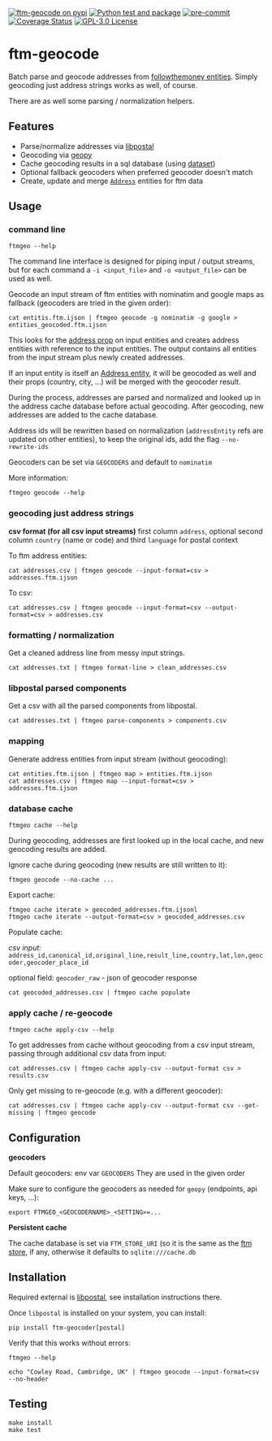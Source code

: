 [![ftm-geocode on pypi](https://img.shields.io/pypi/v/ftm-geocode)](https://pypi.org/project/ftm-geocode/)
[![Python test and package](https://github.com/investigativedata/ftm-geocode/actions/workflows/python.yml/badge.svg)](https://github.com/investigativedata/ftm-geocode/actions/workflows/python.yml)
[![pre-commit](https://img.shields.io/badge/pre--commit-enabled-brightgreen?logo=pre-commit)](https://github.com/pre-commit/pre-commit)
[![Coverage Status](https://coveralls.io/repos/github/investigativedata/ftm-geocode/badge.svg?branch=main)](https://coveralls.io/github/investigativedata/ftm-geocode?branch=main)
[![GPL-3.0 License](https://img.shields.io/pypi/l/ftm-geocode)](./LICENSE)

# ftm-geocode

Batch parse and geocode addresses from
[followthemoney entities](https://followthemoney.readthedocs.io/en/latest/).
Simply geocoding just address strings works as well, of course.

There are as well some parsing / normalization helpers.

## Features
- Parse/normalize addresses via [libpostal](https://github.com/openvenues/libpostal)
- Geocoding via [geopy](https://geopy.readthedocs.io/en/stable/)
- Cache geocoding results in a sql database (using [dataset](https://github.com/pudo/dataset))
- Optional fallback geocoders when preferred geocoder doesn't match
- Create, update and merge [`Address`](https://followthemoney.readthedocs.io/en/latest/model.html#address) entities for ftm data

## Usage

### command line

    ftmgeo --help

The command line interface is designed for piping input / output streams, but
for each command a `-i <input_file>` and `-o <output_file>` can be used as well.

Geocode an input stream of ftm entities with nominatim and google maps as
fallback (geocoders are tried in the given order):

    cat entitis.ftm.ijson | ftmgeo geocode -g nominatim -g google > entities_geocoded.ftm.ijson

This looks for the [address prop](https://followthemoney.readthedocs.io/en/latest/types.html#type-address)
on input entities and creates address entities with reference to the input
entities. The output contains all entities from the input stream plus newly
created addresses.

If an input entity is itself an [Address entity](https://followthemoney.readthedocs.io/en/latest/model.html#address),
it will be geocoded as well and their props (country, city, ...) will be merged
with the geocoder result.

During the process, addresses are parsed and normalized and looked up in the
address cache database before actual geocoding. After geocoding, new addresses
are added to the cache database.

Address ids will be rewritten based on normalization (`addressEntity` refs are updated on other entities),
to keep the original ids, add the flag `--no-rewrite-ids`

Geocoders can be set via `GEOCODERS` and default to `nominatim`

More information:

    ftmgeo geocode --help

### geocoding just address strings

**csv format (for all csv input streams)**
first column `address`, optional second column `country` (name or code) and
third `language` for postal context

To ftm address entities:

    cat addresses.csv | ftmgeo geocode --input-format=csv > addresses.ftm.ijson

To csv:

    cat addresses.csv | ftmgeo geocode --input-format=csv --output-format=csv > addresses.csv

### formatting / normalization

Get a cleaned address line from messy input strings.

    cat addresses.txt | ftmgeo format-line > clean_addresses.csv

### libpostal parsed components

Get a csv with all the parsed components from libpostal.

    cat addresses.txt | ftmgeo parse-components > components.csv

### mapping

Generate address entities from input stream (without geocoding):

    cat entities.ftm.ijson | ftmgeo map > entities.ftm.ijson
    cat addresses.csv | ftmgeo map --input-format=csv > addresses.ftm.ijson

### database cache

    ftmgeo cache --help

During geocoding, addresses are first looked up in the local cache, and new
geocoding results are added.

Ignore cache during geocoding (new results are still written to it):

    ftmgeo geocode --no-cache ...

Export cache:

    ftmgeo cache iterate > geocoded_addresses.ftm.ijsonl
    ftmgeo cache iterate --output-format=csv > geocoded_addresses.csv

Populate cache:

*csv input:*
`address_id,canonical_id,original_line,result_line,country,lat,lon,geocoder,geocoder_place_id`

optional field: `geocoder_raw` - json of geocoder response

    cat geocoded_addresses.csv | ftmgeo cache populate

### apply cache / re-geocode

    ftmgeo cache apply-csv --help

To get addresses from cache without geocoding from a csv input stream, passing
through additional csv data from input:

    cat addresses.csv | ftmgeo cache apply-csv --output-format csv > results.csv

Only get missing to re-geocode (e.g. with a different geocoder):

    cat addresses.csv | ftmgeo cache apply-csv --output-format csv --get-missing | ftmgeo geocode

## Configuration

**geocoders**

Default geocoders: env var `GEOCODERS`
They are used in the given order

Make sure to configure the geocoders as needed for `geopy` (endpoints, api keys, ...):

`export FTMGEO_<GEOCODERNAME>_<SETTING>=...`

**Persistent cache**

The cache database is set via `FTM_STORE_URI` (so it is the same as the
[ftm store](https://github.com/alephdata/followthemoney-store), if any,
otherwise it defaults to `sqlite:///cache.db`

## Installation

Required external is [libpostal](https://github.com/openvenues/pypostal), see installation instructions there.

Once `libpostal` is installed on your system, you can install:

    pip install ftm-geocoder[postal]

Verify that this works without errors:

    ftmgeo --help

    echo "Cowley Road, Cambridge, UK" | ftmgeo geocode --input-format=csv --no-header

## Testing

    make install
    make test
